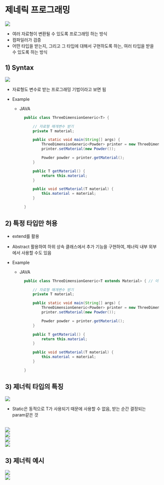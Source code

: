 <link href="../../md/style.css" rel="stylesheet">

# 제네릭 프로그래밍

<img src='images/2021-09-20-23-27-38.png' />

- 여러 자료형이 변환될 수 있도록 프로그래밍 하는 방식
- 컴파일러가 검증
- 어떤 타입을 받는지, 그리고 그 타입에 대해서 구현하도록 하는, 여러 타입을 받을 수 있도록 하는 방식

## 1) Syntax

<img src='images/2021-09-20-23-40-39.png' />

- 자료형도 변수로 받는 프로그래밍 기법이라고 보면 됨
- Example

  - JAVA

    ```JAVA
      public class ThreeDimensionGeneric<T> {

          // 자료형 매개변수 받기
          private T material;

          public static void main(String[] args) {
              ThreeDimensionGeneric<Powder> printer = new ThreeDimensionGeneric<Powder>(); // 이렇게 타입을 명시해주어서 사용해야 함
              printer.setMaterial(new Powder());

              Powder powder = printer.getMaterial();
          }

          public T getMaterial() {
              return this.material;
          }

          public void setMaterial(T material) {
              this.material = material;
          }

      }
    ```

## 2) 특정 타입만 허용

- extend를 활용
- Abstract 활용하여 하위 상속 클래스에서 추가 기능을 구현하여, 제너릭 내부 외부에서 사용할 수도 있음
- Example

  - JAVA

    ```JAVA
      public class ThreeDimensionGeneric<T extends Material> { // 이부분 추가하여 Material 상속받은 타입만 오도록 제한

          // 자료형 매개변수 받기
          private T material;

          public static void main(String[] args) {
              ThreeDimensionGeneric<Powder> printer = new ThreeDimensionGeneric<Powder>();
              printer.setMaterial(new Powder());

              Powder powder = printer.getMaterial();
          }

          public T getMaterial() {
              return this.material;
          }

          public void setMaterial(T material) {
              this.material = material;
          }

      }
    ```

## 3) 제너릭 타입의 특징

<img src='images/2021-09-21-00-38-41.png' />

- Static은 동적으로 T가 사용되기 때문에 사용할 수 없음, 받는 순간 결정되는 param같은 것

<br>

<img src='images/2021-09-21-00-39-51.png' />

<br>

<img src='images/2021-09-21-00-40-51.png' />

<br>

<img src='images/2021-09-21-00-41-13.png' />

<br>

<img src='images/2021-09-21-00-41-34.png' />

## 3) 제너릭 예시

<img src='images/2021-09-21-00-43-15.png' />

<br>

<img src='images/2021-09-21-00-43-30.png' />
